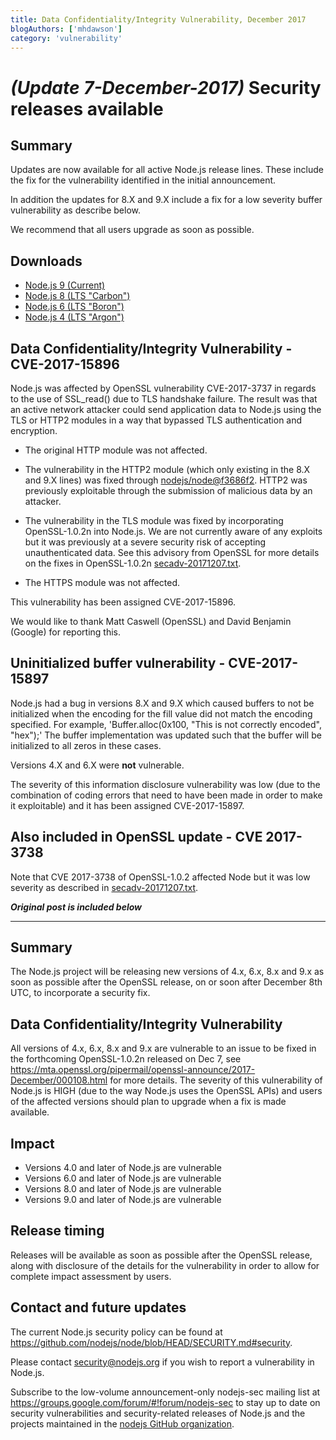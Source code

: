 ```yaml
---
title: Data Confidentiality/Integrity Vulnerability, December 2017
blogAuthors: ['mhdawson']
category: 'vulnerability'
---
```


# _(Update 7-December-2017)_ Security releases available

## Summary

Updates are now available for all active Node.js release lines. These include the fix for the vulnerability identified in the initial announcement.

In addition the updates for 8.X and 9.X include a fix for a low severity buffer vulnerability as describe below.

We recommend that all users upgrade as soon as possible.

## Downloads

* [Node.js 9 (Current)](https://nodejs.org/en/blog/release/v9.2.1)
* [Node.js 8 (LTS "Carbon")](https://nodejs.org/en/blog/release/v8.9.3)
* [Node.js 6 (LTS "Boron")](https://nodejs.org/en/blog/release/v6.12.2)
* [Node.js 4 (LTS "Argon")](https://nodejs.org/en/blog/release/v4.8.7)

## Data Confidentiality/Integrity Vulnerability - CVE-2017-15896

Node.js was affected by OpenSSL vulnerability CVE-2017-3737 in regards to the use of SSL_read() due to TLS handshake failure. The result was that an active network attacker could send application data to Node.js using the TLS or HTTP2 modules in a way that bypassed TLS authentication and encryption.

* The original HTTP module was not affected.

* The vulnerability in the HTTP2 module (which only existing in the 8.X and 9.X lines) was fixed through [nodejs/node@f3686f2](https://github.com/nodejs/node/commit/f3686f2a4dc017d998a057f7fa6107e36a721641). HTTP2 was previously exploitable through the submission of malicious data by an attacker.

* The vulnerability in the TLS module was fixed by incorporating OpenSSL-1.0.2n into Node.js. We are not currently aware of any exploits but it was previously at a severe security risk of accepting unauthenticated data. See this advisory from OpenSSL for more details on the fixes in OpenSSL-1.0.2n [secadv-20171207.txt](https://www.openssl.org/news/secadv/20171207.txt).

* The HTTPS module was not affected.

This vulnerability has been assigned CVE-2017-15896.

We would like to thank Matt Caswell (OpenSSL) and David Benjamin (Google) for reporting this.

## Uninitialized buffer vulnerability - CVE-2017-15897

Node.js had a bug in versions 8.X and 9.X which caused buffers to not be initialized when the encoding for the fill value did not match the encoding specified. For example, 'Buffer.alloc(0x100, "This is not correctly encoded", "hex");' The buffer implementation was updated such that the buffer will be initialized to all zeros in these cases.

Versions 4.X and 6.X were **not** vulnerable.

The severity of this information disclosure vulnerability was low (due to the combination of coding errors that need to have been made in order to make it exploitable) and it has been assigned CVE-2017-15897.

## Also included in OpenSSL update - CVE 2017-3738

Note that CVE 2017-3738 of OpenSSL-1.0.2 affected Node but it was low severity as described in [secadv-20171207.txt](https://www.openssl.org/news/secadv/20171207.txt).

***Original post is included below***

---

## Summary
The Node.js project will be releasing new versions of 4.x, 6.x, 8.x and 9.x as soon as possible after the OpenSSL release, on or soon after December 8th UTC, to incorporate a security fix.

## Data Confidentiality/Integrity Vulnerability

All versions of 4.x, 6.x, 8.x and 9.x are vulnerable to an issue to be fixed in the forthcoming OpenSSL-1.0.2n released on Dec 7, see https://mta.openssl.org/pipermail/openssl-announce/2017-December/000108.html for more details. The severity of this vulnerability of Node.js is HIGH (due to the way Node.js uses the OpenSSL APIs) and users of the affected versions should plan to upgrade when a fix is made available.

## Impact

* Versions 4.0 and later of Node.js are vulnerable
* Versions 6.0 and later of Node.js are vulnerable
* Versions 8.0 and later of Node.js are vulnerable
* Versions 9.0 and later of Node.js are vulnerable

## Release timing
Releases will be available as soon as possible after the OpenSSL release, along with disclosure of the details for the vulnerability in order to allow for complete impact assessment by users.

## Contact and future updates

The current Node.js security policy can be found at https://github.com/nodejs/node/blob/HEAD/SECURITY.md#security.

Please contact security@nodejs.org if you wish to report a vulnerability in Node.js.

Subscribe to the low-volume announcement-only nodejs-sec mailing list at https://groups.google.com/forum/#!forum/nodejs-sec to stay up to date on security vulnerabilities and security-related releases of Node.js and the projects maintained in the [nodejs GitHub organization](https://github.com/nodejs/).
